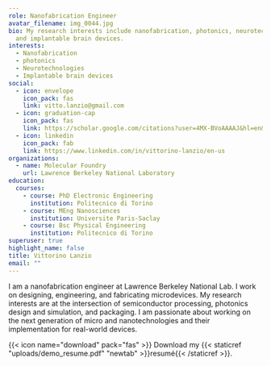 ```yaml
---
role: Nanofabrication Engineer
avatar_filename: img_0044.jpg
bio: My research interests include nanofabrication, photonics, neurotechnologies
  and implantable brain devices.
interests:
  - Nanofabrication
  - photonics
  - Neurotechnologies
  - Implantable brain devices
social:
  - icon: envelope
    icon_pack: fas
    link: vitto.lanzio@gmail.com
  - icon: graduation-cap
    icon_pack: fas
    link: https://scholar.google.com/citations?user=4MX-BVoAAAAJ&hl=en&oi=ao
  - icon: linkedin
    icon_pack: fab
    link: https://www.linkedin.com/in/vittorino-lanzio/en-us
organizations:
  - name: Molecular Foundry
    url: Lawrence Berkeley National Laboratory
education:
  courses:
    - course: PhD Electronic Engineering
      institution: Politecnico di Torino
    - course: MEng Nanosciences
      institution: Universite Paris-Saclay
    - course: Bsc Physical Engineering
      institution: Politecnico di Torino
superuser: true
highlight_name: false
title: Vittorino Lanzio
email: ""
---
```

I am a nanofabrication engineer at Lawrence Berkeley National Lab. I work on designing, engineering, and fabricating microdevices. My research interests are at the intersection of semiconductor processing, photonics design and simulation, and packaging. I am passionate about working on the next generation of micro and nanotechnologies and their implementation for real-world devices.

{{< icon name="download" pack="fas" >}} Download my {{< staticref "uploads/demo_resume.pdf" "newtab" >}}resumé{{< /staticref >}}.